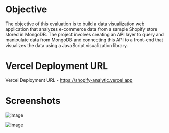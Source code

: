 # Objective 
The objective of this evaluation is to build a data visualization web application that analyzes e-commerce data from a sample Shopify store stored in MongoDB. The project involves creating an API layer to query and manipulate data from MongoDB and connecting this API to a front-end that visualizes the data using a JavaScript visualization library.

# Vercel Deployment URL
Vercel Deployment URL - https://shopify-analytic.vercel.app
# Screenshots
![image](https://github.com/user-attachments/assets/b8a740f1-31ac-4930-9ff9-2909ad15c090)

![image](https://github.com/user-attachments/assets/ddb9aa56-c2cc-4f88-9fb4-7d966f8f72a0)

